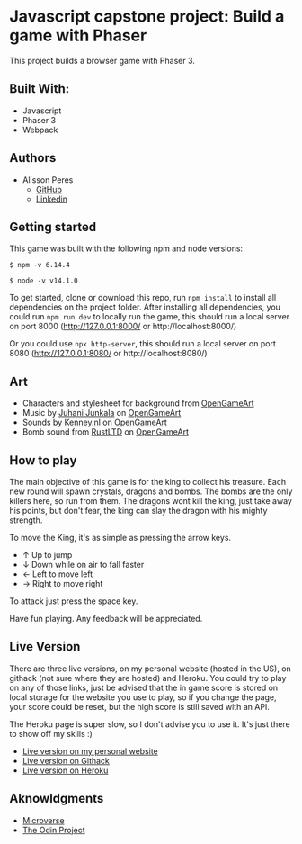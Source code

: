 # Javascript capstone project: Build a game with Phaser

This project builds a browser game with Phaser 3.

## Built With:

- Javascript
- Phaser 3
- Webpack

## Authors

- Alisson Peres
  - [GitHub](https://github.com/alissonperes/)
  - [Linkedin](https://www.linkedin.com/in/alissonperes)

## Getting started

This game was built with the following npm and node versions:

`$ npm -v
6.14.4`

`$ node -v
v14.1.0`

To get started, clone or download this repo, run `npm install` to install all dependencies on the project folder.
After installing all dependencies, you could run `npm run dev` to locally run the game, this should run a local server on port 8000 (http://127.0.0.1:8000/ or http://localhost:8000/)

Or you could use `npx http-server`, this should run a local server on port 8080 (http://127.0.0.1:8080/ or http://localhost:8080/)

## Art

- Characters and stylesheet for background from [OpenGameArt](https://opengameart.org/content/a-platformer-in-the-forest)
- Music by [Juhani Junkala](juhani.junkala@musician.org) on [OpenGameArt](https://opengameart.org/content/5-chiptunes-action)
- Sounds by [Kenney.nl](https://www.kenney.nl/) on [OpenGameArt](https://opengameart.org/content/63-digital-sound-effects-lasers-phasers-space-etc)
- Bomb sound from [RustLTD](http://www.rustltd.com/) on [OpenGameArt](https://opengameart.org/content/bombexplosion8bit)

## How to play

The main objective of this game is for the king to collect his treasure. Each new round will spawn crystals, dragons and bombs. The bombs are the only killers here, so run from them. The dragons wont kill the king, just take away his points, but don't fear, the king can slay the dragon with his mighty strength.

To move the King, it's as simple as pressing the arrow keys.

- ↑ Up to jump
- ↓ Down while on air to fall faster
- ← Left to move left
- → Right to move right

To attack just press the space key.

Have fun playing. Any feedback will be appreciated.

## Live Version

There are three live versions, on my personal website (hosted in the US), on githack (not sure where they are hosted) and Heroku. You could try to play on any of those links, just be advised that the in game score is stored on local storage for the website you use to play, so if you change the page, your score could be reset, but the high score is still saved with an API.

The Heroku page is super slow, so I don't advise you to use it. It's just there to show off my skills :)

- [Live version on my personal website](https://alissonperes.com/king_treasure)
- [Live version on Githack](https://rawcdn.githack.com/alissonperes/mv_capstone_game/8fe21833a3441bb8cbeeaf826dba6ee86bca9546/index.html)
- [Live version on Heroku](https://boiling-hollows-69294.herokuapp.com/)

## Aknowldgments

- [Microverse](https://www.microverse.org/)
- [The Odin Project](https://www.theodinproject.com)

